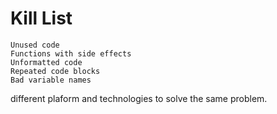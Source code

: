 Kill List
=========

    Unused code
    Functions with side effects
    Unformatted code
    Repeated code blocks
    Bad variable names
different plaform and technologies to solve the same problem.
